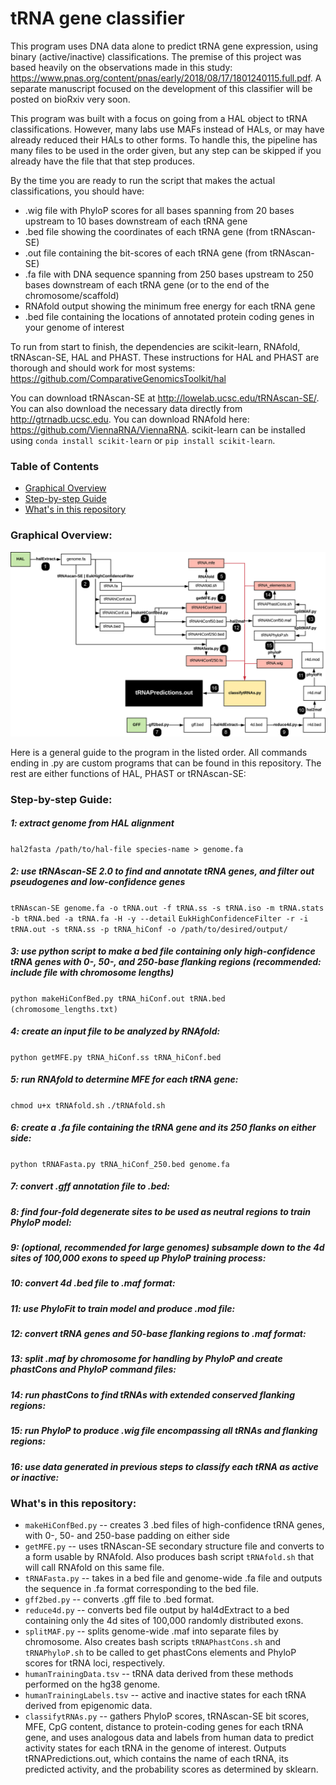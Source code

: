 # tRNA gene classifier

This program uses DNA data alone to predict tRNA gene expression, using binary (active/inactive) classifications. The premise of this project was based heavily on the observations made in this study: https://www.pnas.org/content/pnas/early/2018/08/17/1801240115.full.pdf. A separate manuscript focused on the development of this classifier will be posted on bioRxiv very soon.

This program was built with a focus on going from a HAL object to tRNA classifications. However, many labs use MAFs instead of HALs, or may have already reduced their HALs to other forms. To handle this, the pipeline has many files to be used in the order given, but any step can be skipped if you already have the file that that step produces.

By the time you are ready to run the script that makes the actual classifications, you should have:
- .wig file with PhyloP scores for all bases spanning from 20 bases upstream to 10 bases downstream of each tRNA gene
- .bed file showing the coordinates of each tRNA gene (from tRNAscan-SE)
- .out file containing the bit-scores of each tRNA gene (from tRNAscan-SE)
- .fa file with DNA sequence spanning from 250 bases upstream to 250 bases downstream of each tRNA gene (or to the end of the chromosome/scaffold)
- RNAfold output showing the minimum free energy for each tRNA gene
- .bed file containing the locations of annotated protein coding genes in your genome of interest

To run from start to finish, the dependencies are scikit-learn, RNAfold, tRNAscan-SE, HAL and PHAST. These instructions for HAL and PHAST are thorough and should work for most systems: https://github.com/ComparativeGenomicsToolkit/hal

You can download tRNAscan-SE at http://lowelab.ucsc.edu/tRNAscan-SE/. You can also download the necessary data directly from http://gtrnadb.ucsc.edu. You can download RNAfold here: https://github.com/ViennaRNA/ViennaRNA. scikit-learn can be installed using `conda install scikit-learn` or `pip install scikit-learn`.

### Table of Contents

- [Graphical Overview](#overview)
- [Step-by-step Guide](#guide)
- [What's in this repository](#what)

### <a name="overview"></a>Graphical Overview:

<img src='classifierPipelineNew.png' alt='classifier pipeline' width='910'/>

Here is a general guide to the program in the listed order. All commands ending in .py are custom programs that can be found in this repository. The rest are either functions of HAL, PHAST or tRNAscan-SE:

### <a name="guide"></a>Step-by-step Guide:

##### 1: extract genome from HAL alignment
`hal2fasta /path/to/hal-file species-name > genome.fa`
##### 2: use tRNAscan-SE 2.0 to find and annotate tRNA genes, and filter out pseudogenes and low-confidence genes
`tRNAscan-SE genome.fa -o tRNA.out -f tRNA.ss -s tRNA.iso -m tRNA.stats -b tRNA.bed -a tRNA.fa -H -y --detail`
`EukHighConfidenceFilter -r -i tRNA.out -s tRNA.ss -p tRNA_hiConf -o /path/to/desired/output/`
##### 3: use python script to make a bed file containing only high-confidence tRNA genes with 0-, 50-, and 250-base flanking regions (recommended: include file with chromosome lengths)
`python makeHiConfBed.py tRNA_hiConf.out tRNA.bed (chromosome_lengths.txt)`
##### 4: create an input file to be analyzed by RNAfold:
`python getMFE.py tRNA_hiConf.ss tRNA_hiConf.bed`
##### 5: run RNAfold to determine MFE for each tRNA gene:
`chmod u+x tRNAfold.sh`
`./tRNAfold.sh`
##### 6: create a .fa file containing the tRNA gene and its 250 flanks on either side:
`python tRNAFasta.py tRNA_hiConf_250.bed genome.fa`

##### 7: convert .gff annotation file to .bed:
##### 8: find four-fold degenerate sites to be used as neutral regions to train PhyloP model:
##### 9: (optional, recommended for large genomes) subsample down to the 4d sites of 100,000 exons to speed up PhyloP training process:
##### 10: convert 4d .bed file to .maf format:
##### 11: use PhyloFit to train model and produce .mod file:

##### 12: convert tRNA genes and 50-base flanking regions to .maf format:
##### 13: split .maf by chromosome for handling by PhyloP and create phastCons and PhyloP command files:
##### 14: run phastCons to find tRNAs with extended conserved flanking regions:
##### 15: run PhyloP to produce .wig file encompassing all tRNAs and flanking regions:

##### 16: use data generated in previous steps to classify each tRNA as active or inactive:

### <a name="what"></a>What's in this repository:
- `makeHiConfBed.py` -- creates 3 .bed files of high-confidence tRNA genes, with 0-, 50- and 250-base padding on either side
- `getMFE.py` -- uses tRNAscan-SE secondary structure file and converts to a form usable by RNAfold. Also produces bash script `tRNAfold.sh` that will call RNAfold on this same file.
- `tRNAFasta.py` -- takes in a bed file and genome-wide .fa file and outputs the sequence in .fa format corresponding to the bed file.
- `gff2bed.py` -- converts .gff file to .bed format.
- `reduce4d.py` -- converts bed file output by hal4dExtract to a bed containing only the 4d sites of 100,000 randomly distributed exons.
- `splitMAF.py` -- splits genome-wide .maf into separate files by chromosome. Also creates bash scripts `tRNAPhastCons.sh` and `tRNAPhyloP.sh` to be called to get phastCons elements and PhyloP scores for tRNA loci, respectively.
- `humanTrainingData.tsv` -- tRNA data derived from these methods performed on the hg38 genome.
- `humanTrainingLabels.tsv` -- active and inactive states for each tRNA derived from epigenomic data.
- `classifytRNAs.py` -- gathers PhyloP scores, tRNAscan-SE bit scores, MFE, CpG content, distance to protein-coding genes for each tRNA gene, and uses analogous data and labels from human data to predict activity states for each tRNA in the genome of interest. Outputs tRNAPredictions.out, which contains the name of each tRNA, its predicted activity, and the probability scores as determined by sklearn.


